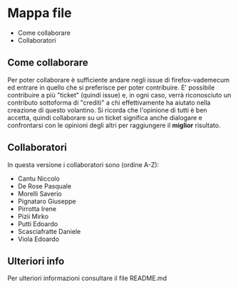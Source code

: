 # Mappa file
- Come collaborare
- Collaboratori

## Come collaborare
Per poter collaborare è sufficiente andare negli issue di firefox-vademecum ed entrare in quello che si preferisce per poter contribuire. E' possibile contribuire a più "ticket" (quindi issue) e, in ogni caso, verrà riconosciuto un contributo sottoforma di "crediti" a chi effettivamente ha aiutato nella creazione di questo volantino.
Si ricorda che l'opinione di tutti è ben accetta, quindi collaborare su un ticket significa anche dialogare e confrontarsi con le opinioni degli altri per raggiungere il **miglior** risultato.

## Collaboratori
In questa versione i collaboratori sono (ordine A-Z):
- Cantu Niccolo
- De Rose Pasquale
- Morelli Saverio
- Pignataro Giuseppe
- Pirrotta Irene
- Pizii Mirko
- Putti Edoardo
- Scasciafratte Daniele
- Viola Edoardo

## Ulteriori info
Per ulteriori informazioni consultare il file README.md

